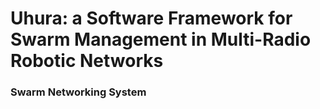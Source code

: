 # Uhura: a Software Framework for Swarm Management in Multi-Radio Robotic Networks
### Swarm Networking System
